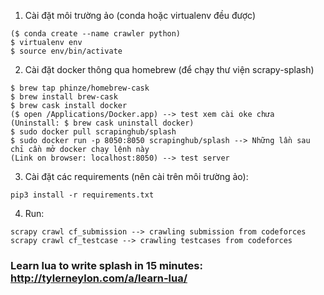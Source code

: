 1. Cài đặt môi trường ảo (conda hoặc virtualenv đều được)
```
($ conda create --name crawler python) 
$ virtualenv env
$ source env/bin/activate
```
2. Cài đặt docker thông qua homebrew (để chạy thư viện scrapy-splash)
```
$ brew tap phinze/homebrew-cask
$ brew install brew-cask
$ brew cask install docker
($ open /Applications/Docker.app) --> test xem cài oke chưa
(Uninstall: $ brew cask uninstall docker)
$ sudo docker pull scrapinghub/splash
$ sudo docker run -p 8050:8050 scrapinghub/splash --> Những lần sau chỉ cần mở docker chạy lệnh này
(Link on browser: localhost:8050) --> test server
```
3. Cài đặt các requirements (nên cài trên môi trường ảo):
```
pip3 install -r requirements.txt
```
4. Run:
```
scrapy crawl cf_submission --> crawling submission from codeforces
scrapy crawl cf_testcase --> crawling testcases from codeforces
```
### Learn lua to write splash in 15 minutes: http://tylerneylon.com/a/learn-lua/
